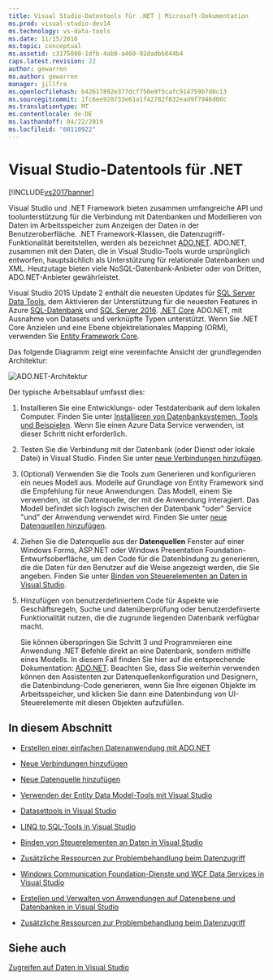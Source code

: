 ```yaml
---
title: Visual Studio-Datentools für .NET | Microsoft-Dokumentation
ms.prod: visual-studio-dev14
ms.technology: vs-data-tools
ms.date: 11/15/2016
ms.topic: conceptual
ms.assetid: c3175080-1dfb-4ab8-a460-92dadbb844b4
caps.latest.revision: 22
author: gewarren
ms.author: gewarren
manager: jillfra
ms.openlocfilehash: b42617892e377dcf750e9f5cafc914759b7d0c13
ms.sourcegitcommit: 1fc6ee928733e61a1f42782f832ead9f7946d00c
ms.translationtype: MT
ms.contentlocale: de-DE
ms.lasthandoff: 04/22/2019
ms.locfileid: "60110922"
---
```

# <a name="visual-studio-data-tools-for-net"></a>Visual Studio-Datentools für .NET
[!INCLUDE[vs2017banner](../includes/vs2017banner.md)]

Visual Studio und .NET Framework bieten zusammen umfangreiche API und toolunterstützung für die Verbindung mit Datenbanken und Modellieren von Daten im Arbeitsspeicher zum Anzeigen der Daten in der Benutzeroberfläche.  .NET Framework-Klassen, die Datenzugriff-Funktionalität bereitstellen, werden als bezeichnet [ADO.NET](https://msdn.microsoft.com/library/e80y5yhx\(v=vs.110\).aspx). ADO.NET, zusammen mit den Daten, die in Visual Studio-Tools wurde ursprünglich entworfen, hauptsächlich als Unterstützung für relationale Datenbanken und XML. Heutzutage bieten viele NoSQL-Datenbank-Anbieter oder von Dritten, ADO.NET-Anbieter gewährleistet.  
  
 Visual Studio 2015 Update 2 enthält die neuesten Updates für [SQL Server Data Tools](https://msdn.microsoft.com/library/hh272686\(v=vs.103\).aspx), dem Aktivieren der Unterstützung für die neuesten Features in Azure [SQL-Datenbank](https://azure.microsoft.com/services/sql-database/) und [SQL Server 2016](https://www.microsoft.com/sql-server/sql-server-2016). [.NET Core](https://www.dotnetfoundation.org/projects?searchquery=dotnet+core&type=project) ADO.NET, mit Ausnahme von Datasets und verknüpfte Typen unterstützt. Wenn Sie .NET Core Anzielen und eine Ebene objektrelationales Mapping (ORM), verwenden Sie [Entity Framework Core](https://msdn.microsoft.com/data/ef.aspx).  
  
 Das folgende Diagramm zeigt eine vereinfachte Ansicht der grundlegenden Architektur:  
  
 ![ADO.NET-Architektur](../data-tools/media/raddata-ado-net-architecture-diagram.png "Raddata ADO.NET-Architekturdiagramm")  
  
 Der typische Arbeitsablauf umfasst dies:  
  
1. Installieren Sie eine Entwicklungs- oder Testdatenbank auf dem lokalen Computer. Finden Sie unter [Installieren von Datenbanksystemen, Tools und Beispielen](../data-tools/installing-database-systems-tools-and-samples.md). Wenn Sie einen Azure Data Service verwenden, ist dieser Schritt nicht erforderlich.  
  
2. Testen Sie die Verbindung mit der Datenbank (oder Dienst oder lokale Datei) in Visual Studio. Finden Sie unter [neue Verbindungen hinzufügen](../data-tools/add-new-connections.md).  
  
3. (Optional) Verwenden Sie die Tools zum Generieren und konfigurieren ein neues Modell aus. Modelle auf Grundlage von Entity Framework sind die Empfehlung für neue Anwendungen. Das Modell, einem Sie verwenden, ist die Datenquelle, der mit die Anwendung interagiert. Das Modell befindet sich logisch zwischen der Datenbank "oder" Service "und" der Anwendung verwendet wird.  Finden Sie unter [neue Datenquellen hinzufügen](../data-tools/add-new-data-sources.md).  
  
4. Ziehen Sie die Datenquelle aus der **Datenquellen** Fenster auf einer Windows Forms, ASP.NET oder Windows Presentation Foundation-Entwurfsoberfläche, um den Code für die Datenbindung zu generieren, die die Daten für den Benutzer auf die Weise angezeigt werden, die Sie angeben. Finden Sie unter [Binden von Steuerelementen an Daten in Visual Studio](../data-tools/bind-controls-to-data-in-visual-studio.md).  
  
5. Hinzufügen von benutzerdefiniertem Code für Aspekte wie Geschäftsregeln, Suche und datenüberprüfung oder benutzerdefinierte Funktionalität nutzen, die die zugrunde liegenden Datenbank verfügbar macht.  
  
   Sie können überspringen Sie Schritt 3 und Programmieren eine Anwendung .NET Befehle direkt an eine Datenbank, sondern mithilfe eines Modells. In diesem Fall finden Sie hier auf die entsprechende Dokumentation: [ADO.NET](https://msdn.microsoft.com/library/e80y5yhx\(v=vs.110\).aspx). Beachten Sie, dass Sie weiterhin verwenden können den Assistenten zur Datenquellenkonfiguration und Designern, die Datenbindung-Code generieren, wenn Sie Ihre eigenen Objekte im Arbeitsspeicher, und klicken Sie dann eine Datenbindung von UI-Steuerelemente mit diesen Objekten aufzufüllen.  
  
## <a name="in-this-section"></a>In diesem Abschnitt  
  
- [Erstellen einer einfachen Datenanwendung mit ADO.NET](../data-tools/create-a-simple-data-application-by-using-adonet.md)  
  
- [Neue Verbindungen hinzufügen](../data-tools/add-new-connections.md)  
  
- [Neue Datenquelle hinzufügen](../data-tools/add-new-data-sources.md)  
  
- [Verwenden der Entity Data Model-Tools mit Visual Studio](../data-tools/entity-data-model-tools-in-visual-studio.md)  
  
- [Datasettools in Visual Studio](../data-tools/dataset-tools-in-visual-studio.md)  
  
- [LINQ to SQL-Tools in Visual Studio](../data-tools/linq-to-sql-tools-in-visual-studio2.md)  
  
- [Binden von Steuerelementen an Daten in Visual Studio](../data-tools/bind-controls-to-data-in-visual-studio.md)  
  
- [Zusätzliche Ressourcen zur Problembehandlung beim Datenzugriff](../data-tools/additional-resources-for-troubleshooting-data-access-errors.md)  
  
- [Windows Communication Foundation-Dienste und WCF Data Services in Visual Studio](../data-tools/windows-communication-foundation-services-and-wcf-data-services-in-visual-studio.md)  
  
- [Erstellen und Verwalten von Anwendungen auf Datenebene und Datenbanken in Visual Studio](../data-tools/creating-and-managing-databases-and-data-tier-applications-in-visual-studio.md)  
  
- [Zusätzliche Ressourcen zur Problembehandlung beim Datenzugriff](../data-tools/additional-resources-for-troubleshooting-data-access-errors.md)  
  
## <a name="see-also"></a>Siehe auch  
 [Zugreifen auf Daten in Visual Studio](../data-tools/accessing-data-in-visual-studio.md)
